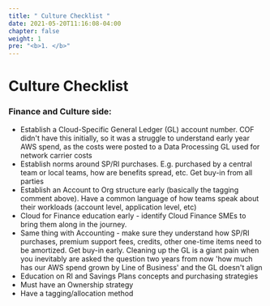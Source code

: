 ```yaml
---
title: " Culture Checklist "
date: 2021-05-20T11:16:08-04:00
chapter: false
weight: 1
pre: "<b>1. </b>"
---
```

 
# Culture Checklist
 

### Finance and Culture side:
* Establish a Cloud-Specific General Ledger (GL) account number. COF didn't have this initially, so it was a struggle to understand early year AWS spend, as the costs were posted to a Data Processing GL used for network carrier costs
* Establish norms around SP/RI purchases. E.g. purchased by a central team or local teams, how are benefits spread, etc. Get buy-in from all parties
* Establish an Account to Org structure early (basically the tagging comment above). Have a common language of how teams speak about their workloads (account level, application level, etc)
* Cloud for Finance education early - identify Cloud Finance SMEs to bring them along in the journey.
* Same thing with Accounting - make sure they understand how SP/RI purchases, premium support fees, credits, other one-time items need to be amortized. Get buy-in early. Cleaning up the GL is a giant pain when you inevitably are asked the question two years from now 'how much has our AWS spend grown by Line of Business' and the GL doesn't align
* Education on RI and Savings Plans concepts and purchasing strategies 
* Must have an Ownership strategy
* Have a tagging/allocation method